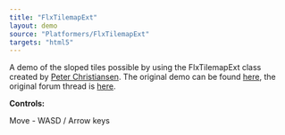 ```yaml
---
title: "FlxTilemapExt"
layout: demo
source: "Platformers/FlxTilemapExt"
targets: "html5"
---
```


A demo of the sloped tiles possible by using the FlxTilemapExt class created by&nbsp;[Peter Christiansen](https://github.com/TheTurnipMaster). The original demo can be found [here](https://github.com/TheTurnipMaster/SlopeDemo), the original forum thread is [here](http://forums.flixel.org/index.php?topic=5460.0).

**Controls:**

Move - WASD / Arrow keys

